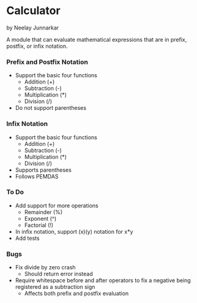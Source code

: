﻿Calculator
==========

by Neelay Junnarkar

A module that can evaluate mathematical expressions that are in prefix, postfix, or infix notation.

### Prefix and Postfix Notation ###

* Support the basic four functions
    * Addition          (+)
    * Subtraction       (-)
    * Multiplication    (*)
    * Division          (/)
* Do not support parentheses

### Infix Notation ###

* Support the basic four functions
    * Addition          (+)
    * Subtraction       (-)
    * Multiplication    (*)
    * Division          (/)
* Supports parentheses
* Follows PEMDAS

### To Do ###

* Add support for more operations
    * Remainder (%)
    * Exponent (^)
    * Factorial (!)
* In infix notation, support (x)(y) notation for x*y
* Add tests

### Bugs ###

* Fix divide by zero crash
    * Should return error instead
* Require whitespace before and after operators to fix a negative being registered as a subtraction sign
    * Affects both prefix and postfix evaluation